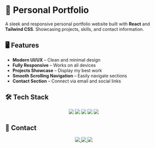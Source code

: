 # 🚀 Personal Portfolio

A sleek and responsive personal portfolio website built with **React** and **Tailwind CSS**. Showcasing projects, skills, and contact information.

## 🖥️ Features

- **Modern UI/UX** – Clean and minimal design
- **Fully Responsive** – Works on all devices
- **Projects Showcase** – Display my best work
- **Smooth Scrolling Navigation** – Easily navigate sections
- **Contact Section** – Connect via email and social links

## 🛠️ Tech Stack

<p align="center">
  <img src="https://img.shields.io/badge/React-61DAFB?style=flat&logo=react&logoColor=black&height=40&width=100">
  <img src="https://img.shields.io/badge/Tailwind%20CSS-38B2AC?style=flat&logo=tailwindcss&logoColor=white&height=40&width=100">
  <img src="https://img.shields.io/badge/JavaScript-F7DF1E?style=flat&logo=javascript&logoColor=black&height=40&width=100">
  <img src="https://img.shields.io/badge/HTML5-E34F26?style=flat&logo=html5&logoColor=white&height=40&width=100">
  <img src="https://img.shields.io/badge/CSS3-1572B6?style=flat&logo=css3&logoColor=white&height=40&width=100">
</p>

## 📩 Contact

<p align="center">
  <a href="mailto:aasthalakhanpal11@gmail.com">
    <img src="https://img.shields.io/badge/Email-D14836?style=flat&logo=gmail&logoColor=white&height=40&width=100">
  </a>
  <a href="https://github.com/aastha2112">
    <img src="https://img.shields.io/badge/GitHub-181717?style=flat&logo=github&logoColor=white&height=40&width=100">
  </a>
  <a href="https://linkedin.com/in/aasthalakhanpal7">
    <img src="https://img.shields.io/badge/LinkedIn-0A66C2?style=flat&logo=linkedin&logoColor=white&height=40&width=100">
  </a>
</p>
